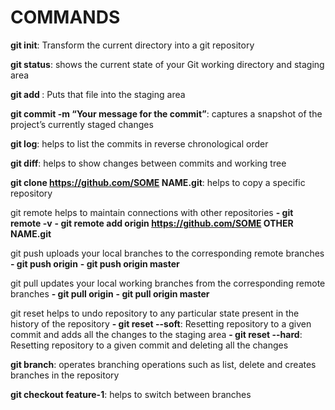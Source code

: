 # COMMANDS 

**git init**: Transform the current directory into a git repository

**git status**: shows the current state of your Git working directory and staging area

**git add <filename>**: Puts that file into the staging area

**git commit -m “Your message for the commit”**: captures a snapshot of the project’s currently staged changes

**git log**: helps to list the commits in reverse chronological order

**git diff**: helps to show changes between commits and working tree

**git clone https://github.com/SOME NAME.git**: helps to copy a specific repository

git remote helps to maintain connections with other repositories
   **- git remote -v**
    **- git remote add origin https://github.com/SOME OTHER NAME.git**

git push uploads your local branches to the corresponding remote branches
    **- git push origin**
    **- git push origin master**

git pull updates your local working branches from the corresponding remote branches
    **- git pull origin**
    **- git pull origin master**

git reset helps to undo repository to any particular state present in the history of the repository
    **- git reset --soft**: Resetting repository to a given commit and adds all the changes to the staging area
    **- git reset --hard**:  Resetting repository to a given commit and deleting all the changes

**git branch**: operates branching operations such as list, delete and creates branches in the repository

**git checkout feature-1**: helps to switch between branches
